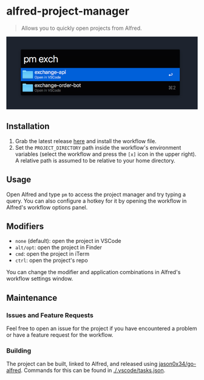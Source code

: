 # alfred-project-manager
> Allows you to quickly open projects from Alfred.

![usage example](/image.png)

## Installation

1. Grab the latest release [here](https://github.com/bjrnt/alfred-project-manager/releases/) and install the workflow file.
2. Set the `PROJECT_DIRECTORY` path inside the workflow's environment variables (select the workflow and press the `[x]` icon in the upper right). A relative path is assumed to be relative to your home directory.

## Usage

Open Alfred and type `pm` to access the project manager and try typing a query. You can also configure a hotkey for it by opening the workflow in Alfred's workflow options panel.

## Modifiers

- `none` (default): open the project in VSCode
- `alt/opt`: open the project in Finder
- `cmd`: open the project in iTerm
- `ctrl`: open the project's repo

You can change the modifier and application combinations in Alfred's workflow settings window.

## Maintenance

### Issues and Feature Requests

Feel free to open an issue for the project if you have encountered a problem or have a feature request for the workflow.

### Building

The project can be built, linked to Alfred, and released using [jason0x34/go-alfred](https://github.com/jason0x43/go-alfred). Commands for this can be found in [./.vscode/tasks.json](./.vscode/tasks.json).
